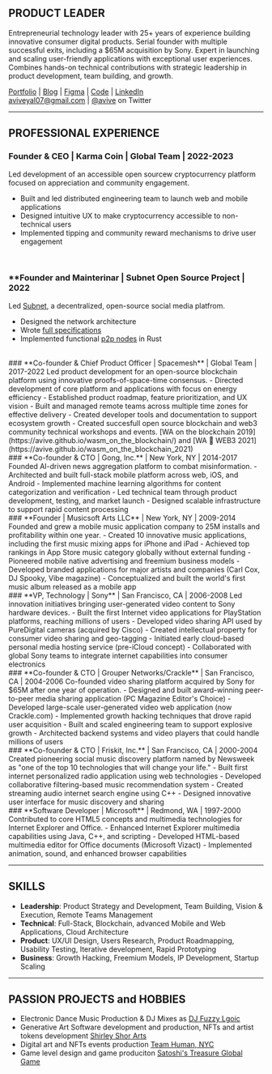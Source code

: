 ## PRODUCT LEADER
Entrepreneurial technology leader with 25+ years of experience building innovative consumer digital products. Serial founder with multiple successful exits, including a $65M acquisition by Sony. Expert in launching and scaling user-friendly applications with exceptional user experiences. Combines hands-on technical contributions with strategic leadership in product development, team building, and growth.

[Portfolio](https://www.behance.net/aviveyal07926b) | [Blog](https://medium.com/@avive) | [Figma](https://www.figma.com/@avive) | [Code](https://github.com/avive) | [LinkedIn](https://www.linkedin.com/in/avive)
<br/> 
aviveyal07@gmail.com | [@avive](https://x.com/avive) on Twitter

---

## PROFESSIONAL EXPERIENCE

### **Founder & CEO | Karma Coin** | Global Team | 2022-2023
Led development of an accessible open sourcew cryptocurrency platform focused on appreciation and community engagement.
- Built and led distributed engineering team to launch web and mobile applications
- Designed intuitive UX to make cryptocurrency accessible to non-technical users
- Implemented tipping and community reward mechanisms to drive user engagement

<br/>

### **Founder and Mainterinar | Subnet Open Source Project | 2022
Led [Subnet](https://subnet.wtf), a decentralized, open-source social media platfrom.
- Designed the network architecture
- Wrote [full specifications](https://subnet.wtf/docs/)
- Implemented functional [p2p nodes](https://github.com/subnetter/subnet) in Rust
  
<br/>
### **Co-founder & Chief Product Officer | Spacemesh** | Global Team | 2017-2022
Led product development for an open-source blockchain platform using innovative proofs-of-space-time consensus.
- Directed development of core platform and applications with focus on energy efficiency
- Established product roadmap, feature prioritization, and UX vision
- Built and managed remote teams across multiple time zones for effective delivery
- Created developer tools and documentation to support ecosystem growth
- Created succesfull open source blockchain and web3 community technical workshops and events. [WA on the blockchain 2019](https://avive.github.io/wasm_on_the_blockchain/) and [WA 💜 WEB3 2021](https://avive.github.io/wasm_on_the_blockchain_2021)

<br/>
### **Co-founder & CTO | Gong, Inc.** | New York, NY | 2014-2017
Founded AI-driven news aggregation platform to combat misinformation.
- Architected and built full-stack mobile platform across web, iOS, and Android
- Implemented machine learning algorithms for content categorization and verification
- Led technical team through product development, testing, and market launch
- Designed scalable infrastructure to support rapid content processing

<br/>
### **Founder | Musicsoft Arts LLC** | New York, NY | 2009-2014
Founded and grew a mobile music application company to 25M installs and profitability within one year.
- Created 10 innovative music applications, including the first music mixing apps for iPhone and iPad
- Achieved top rankings in App Store music category globally without external funding
- Pioneered mobile native advertising and freemium business models
- Developed branded applications for major artists and companies (Carl Cox, DJ Spooky, Vibe magazine)
- Conceptualized and built the world's first music album released as a mobile app

<br/>
### **VP, Technology | Sony** | San Francisco, CA | 2006-2008
Led innovation initiatives bringing user-generated video content to Sony hardware devices.
- Built the first Internet video applications for PlayStation platforms, reaching millions of users
- Developed video sharing API used by PureDigital cameras (acquired by Cisco)
- Created intellectual property for consumer video sharing and geo-tagging
- Initiated early cloud-based personal media hosting service (pre-iCloud concept)
- Collaborated with global Sony teams to integrate internet capabilities into consumer electronics

<br/>
### **Co-founder & CTO | Grouper Networks/Crackle** | San Francisco, CA | 2004-2006
Co-founded video sharing platform acquired by Sony for $65M after one year of operation.
- Designed and built award-winning peer-to-peer media sharing application (PC Magazine Editor's Choice)
- Developed large-scale user-generated video web application (now Crackle.com)
- Implemented growth hacking techniques that drove rapid user acquisition
- Built and scaled engineering team to support explosive growth
- Architected backend systems and video players that could handle millions of users

<br/>
### **Co-founder & CTO | Friskit, Inc.** | San Francisco, CA | 2000-2004
Created pioneering social music discovery platform named by Newsweek as "one of the top 10 technologies that will change your life."
- Built first internet personalized radio application using web technologies
- Developed collaborative filtering-based music recommendation system
- Created streaming audio internet search engine using C++
- Designed innovative user interface for music discovery and sharing

<br/>
### **Software Developer | Microsoft** | Redmond, WA | 1997-2000
Contributed to core HTML5 concepts and multimedia technologies for Internet Explorer and Office.
- Enhanced Internet Explorer multimedia capabilities using Java, C++, and scripting
- Developed HTML-based multimedia editor for Office documents (Microsoft Vizact)
- Implemented animation, sound, and enhanced browser capabilities

---
## SKILLS
- **Leadership**: Product Strategy and Development, Team Building, Vision & Execution, Remote Teams  Management
- **Technical**: Full-Stack, Blockchain, advanced Mobile and Web Applications, Cloud Architecture
- **Product**: UX/UI Design, Users Research, Product Roadmapping, Usability Testing, Iterative development, Rapid Prototyping
- **Business**: Growth Hacking, Freemium Models, IP Development, Startup Scaling

---
## PASSION PROJECTS and HOBBIES
- Electronic Dance Music Production & DJ Mixes as [DJ Fuzzy Lgoic](https://www.mixcloud.com/dj_fuzzy_logic/)
- Generative Art Software development and production, NFTs and artist tokens development [Shirley Shor Arts](https://www.shirleyshorart.com/)
- Digital art and NFTs events production [Team Human, NYC](https://www.tommyandyou.com/teamhuman/)
- Game level design and game produciton [Satoshi's Treasure Global Game](https://www.coindesk.com/tech/2019/04/15/satoshis-treasure-is-a-global-puzzle-with-a-1-million-bitcoin-prize)
